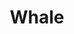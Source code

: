 ---
title: "Whale"
summary: "Whale was a Swedish Rock band, formed in the early 90's by Henrik Schyffert, Cia Berg, and Gordon Cyrus."
image: "whale.jpg"
apple_music_artist_url: "https://music.apple.com/gb/artist/whale/17477106"
---